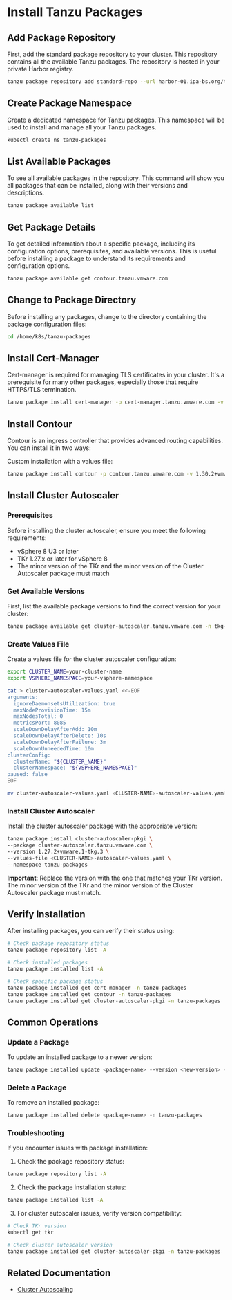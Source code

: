 # Install Tanzu Packages

## Add Package Repository
First, add the standard package repository to your cluster. This repository contains all the available Tanzu packages. The repository is hosted in your private Harbor registry.

```bash
tanzu package repository add standard-repo --url harbor-01.ipa-bs.org/tanzu-packages/packages/standard/repo:v2025.4.29 -n tkg-system
```

## Create Package Namespace
Create a dedicated namespace for Tanzu packages. This namespace will be used to install and manage all your Tanzu packages.

```bash
kubectl create ns tanzu-packages
```

## List Available Packages
To see all available packages in the repository. This command will show you all packages that can be installed, along with their versions and descriptions.

```bash
tanzu package available list
```

## Get Package Details
To get detailed information about a specific package, including its configuration options, prerequisites, and available versions. This is useful before installing a package to understand its requirements and configuration options.

```bash
tanzu package available get contour.tanzu.vmware.com
```

## Change to Package Directory
Before installing any packages, change to the directory containing the package configuration files:

```bash
cd /home/k8s/tanzu-packages
```




## Install Cert-Manager
Cert-manager is required for managing TLS certificates in your cluster. It's a prerequisite for many other packages, especially those that require HTTPS/TLS termination.

```bash
tanzu package install cert-manager -p cert-manager.tanzu.vmware.com -v 1.17.1+vmware.1-tkg.1 -n tanzu-packages
```

## Install Contour
Contour is an ingress controller that provides advanced routing capabilities. You can install it in two ways:

Custom installation with a values file:
```bash
tanzu package install contour -p contour.tanzu.vmware.com -v 1.30.2+vmware.2-tkg.1 -n tanzu-packages --values-file contour-values.yaml
```

## Install Cluster Autoscaler

### Prerequisites
Before installing the cluster autoscaler, ensure you meet the following requirements:
- vSphere 8 U3 or later
- TKr 1.27.x or later for vSphere 8
- The minor version of the TKr and the minor version of the Cluster Autoscaler package must match

### Get Available Versions
First, list the available package versions to find the correct version for your cluster:

```bash
tanzu package available get cluster-autoscaler.tanzu.vmware.com -n tkg-system
```

### Create Values File
Create a values file for the cluster autoscaler configuration:

```bash
export CLUSTER_NAME=your-cluster-name
export VSPHERE_NAMESPACE=your-vsphere-namespace

cat > cluster-autoscaler-values.yaml <<-EOF
arguments:  
  ignoreDaemonsetsUtilization: true  
  maxNodeProvisionTime: 15m  
  maxNodesTotal: 0  
  metricsPort: 8085  
  scaleDownDelayAfterAdd: 10m  
  scaleDownDelayAfterDelete: 10s  
  scaleDownDelayAfterFailure: 3m  
  scaleDownUnneededTime: 10m
clusterConfig:  
  clusterName: "${CLUSTER_NAME}"  
  clusterNamespace: "${VSPHERE_NAMESPACE}"
paused: false
EOF
```

```bash
mv cluster-autoscaler-values.yaml <CLUSTER-NAME>-autoscaler-values.yaml
```

### Install Cluster Autoscaler
Install the cluster autoscaler package with the appropriate version:

```bash
tanzu package install cluster-autoscaler-pkgi \
--package cluster-autoscaler.tanzu.vmware.com \
--version 1.27.2+vmware.1-tkg.3 \
--values-file <CLUSTER-NAME>-autoscaler-values.yaml \
--namespace tanzu-packages 
```

**Important**: Replace the version with the one that matches your TKr version. The minor version of the TKr and the minor version of the Cluster Autoscaler package must match.

## Verify Installation
After installing packages, you can verify their status using:

```bash
# Check package repository status
tanzu package repository list -A

# Check installed packages
tanzu package installed list -A

# Check specific package status
tanzu package installed get cert-manager -n tanzu-packages
tanzu package installed get contour -n tanzu-packages
tanzu package installed get cluster-autoscaler-pkgi -n tanzu-packages
```

## Common Operations

### Update a Package
To update an installed package to a newer version:

```bash
tanzu package installed update <package-name> --version <new-version> -n tanzu-packages
```

### Delete a Package
To remove an installed package:

```bash
tanzu package installed delete <package-name> -n tanzu-packages
```

### Troubleshooting
If you encounter issues with package installation:

1. Check the package repository status:
```bash
tanzu package repository list -A
```

2. Check the package installation status:
```bash
tanzu package installed list -A
```

3. For cluster autoscaler issues, verify version compatibility:
```bash
# Check TKr version
kubectl get tkr

# Check cluster autoscaler version
tanzu package installed get cluster-autoscaler-pkgi -n tanzu-packages
```

## Related Documentation

- [Cluster Autoscaling](https://docs.vmware.com/en/VMware-vSphere/8.0/vsphere-with-tanzu-tkg/GUID-9DEE9694-81E3-4895-BA66-7A45F3E69894.html)



